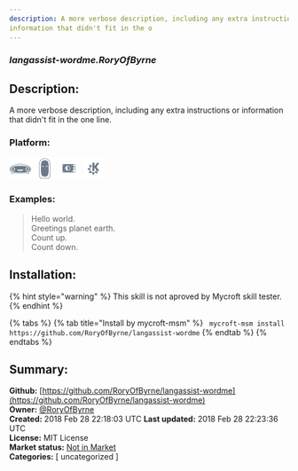 ```yaml
---
description: A more verbose description, including any extra instructions or
information that didn't fit in the o
---
```


### _langassist-wordme.RoryOfByrne_  
## Description:  
A more verbose description, including any extra instructions or
information that didn't fit in the one line.  
  
### Platform:  
 ![Mark I](../.gitbook/assets/mark-1-icon.png)  ![Mark II](../.gitbook/assets/mark-2-icon.png)  ![Picroft](../.gitbook/assets/picroft-icon.png)  ![plasmoid](../.gitbook/assets/kde.png)   
### Examples:  
> Hello world.  
> Greetings planet earth.  
> Count up.  
> Count down.  
  
## Installation:  
{% hint style="warning" %}
This skill is not aproved by Mycroft skill tester.
{% endhint %}
    
{% tabs %}
{% tab title="Install by mycroft-msm" %}
``` mycroft-msm install https://github.com/RoryOfByrne/langassist-wordme```
{% endtab %}
  {% endtabs %}
    
## Summary:  
**Github:** [https://github.com/RoryOfByrne/langassist-wordme](https://github.com/RoryOfByrne/langassist-wordme)  
**Owner:** [@RoryOfByrne](https://github.com/RoryOfByrne)  
**Created:** 2018 Feb 28 22:18:03 UTC  **Last updated:** 2018 Feb 28 22:23:36 UTC  
**License:** MIT License  
**Market status:** [Not in Market](https://market.mycroft.ai/skill/)  
**Categories:** [ uncategorized ]   

